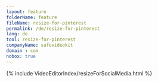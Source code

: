 ```yaml
---
layout: feature
folderName: feature
fileName: resize-for-pinterest
permalink: /de/resize-for-pinterest
lang: de
tool: resize-for-pinterest
companyName: safevideokit
domain : com
nobox: true
---
```


{% include VideoEditorIndex/resizeForSocialMedia.html %}

   